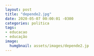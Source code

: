 ```yaml
---
layout: post
title: "depende2.jpg"
date: 2020-05-07 00:00:01 -0300
categories: politica
tags:
- educacao
- educação
image: 
  humgbnail: assets/images/depende2.jp
---
```

